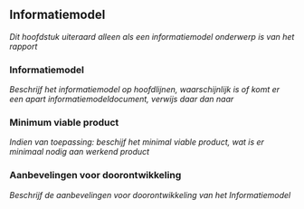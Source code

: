 ## Informatiemodel

*Dit hoofdstuk uiteraard alleen als een informatiemodel onderwerp is van het rapport*

### Informatiemodel

*Beschrijf het informatiemodel op hoofdlijnen, waarschijnlijk is of komt er een apart informatiemodeldocument, verwijs daar dan naar*



### Minimum viable product

*Indien van toepassing: beschijf het minimal viable product, wat is er minimaal nodig aan werkend product*



### Aanbevelingen voor doorontwikkeling

*Beschrijf de aanbevelingen voor doorontwikkeling van het Informatiemodel*

